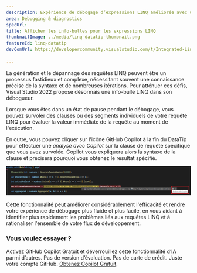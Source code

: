 ```yaml
---
description: Expérience de débogage d’expressions LINQ améliorée avec une info-bulle de survol de clause.
area: Debugging & diagnostics
specUrl: 
title: Afficher les info-bulles pour les expressions LINQ
thumbnailImage: ../media/linq-datatip-thumbnail.png
featureId: linq-datatip
devComUrl: https://developercommunity.visualstudio.com/t/Integrated-Linq-Editor/442398

---
```



La génération et le dépannage des requêtes LINQ peuvent être un processus fastidieux et complexe, nécessitant souvent une connaissance précise de la syntaxe et de nombreuses itérations. Pour atténuer ces défis, Visual Studio 2022 propose désormais une info-bulle LINQ dans son débogueur.

Lorsque vous êtes dans un état de pause pendant le débogage, vous pouvez survoler des clauses ou des segments individuels de votre requête LINQ pour évaluer la valeur immédiate de la requête au moment de l'exécution.

En outre, vous pouvez cliquer sur l'icône GitHub Copilot à la fin du DataTip pour effectuer une *analyse avec Copilot* sur la clause de requête spécifique que vous avez survolée. Copilot vous expliquera alors la syntaxe de la clause et précisera pourquoi vous obtenez le résultat spécifié.

![Exemple d’info-bulle LINQ](../media/linq-hover-example.png)

Cette fonctionnalité peut améliorer considérablement l'efficacité et rendre votre expérience de débogage plus fluide et plus facile, en vous aidant à identifier plus rapidement les problèmes liés aux requêtes LINQ et à rationaliser l'ensemble de votre flux de développement.

### Vous voulez essayer ?
Activez GitHub Copilot Gratuit et déverrouillez cette fonctionnalité d’IA parmi d’autres.
 Pas de version d’évaluation. Pas de carte de crédit. Juste votre compte GitHub. [Obtenez Copilot Gratuit](https://github.com/settings/copilot).
